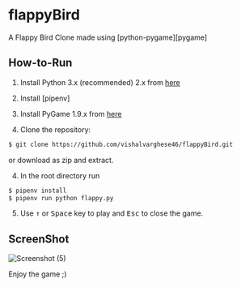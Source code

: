 flappyBird
===============

A Flappy Bird Clone made using [python-pygame][pygame]

How-to-Run
---------------------------

1. Install Python 3.x (recommended) 2.x from [here](https://www.python.org/download/releases/)

2. Install [pipenv]

2. Install PyGame 1.9.x from [here](http://www.pygame.org/download.shtml)

3. Clone the repository:

```bash
$ git clone https://github.com/vishalvarghese46/flappyBird.git
```

or download as zip and extract.

4. In the root directory run

```bash
$ pipenv install
$ pipenv run python flappy.py
```

5. Use <kbd>&uarr;</kbd> or <kbd>Space</kbd> key to play and <kbd>Esc</kbd> to close the game.


ScreenShot
----------

![Screenshot (5)](https://user-images.githubusercontent.com/30649220/57200236-635cc800-6f81-11e9-829c-2c4c579656cf.png)


Enjoy the game ;)
